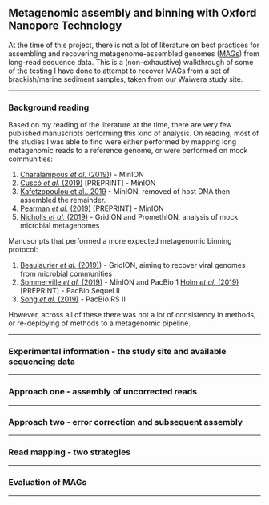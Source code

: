 ## Metagenomic assembly and binning with Oxford Nanopore Technology

At the time of this project, there is not a lot of literature on best practices for assembling and recovering metagenome-assembled genomes ([MAGs](https://doi.org/10.1038/nbt.3893)) from long-read sequence data. This is a (non-exhaustive) walkthrough of some of the testing I have done to attempt to recover MAGs from a set of brackish/marine sediment samples, taken from our Waiwera study site.

----

### Background reading

Based on my reading of the literature at the time, there are very few published manuscripts performing this kind of analysis. On reading, most of the studies I was able to find were either performed by mapping long metagenomic reads to a reference genome, or were performed on mock communities:

1. [Charalampous *et al.* (2019)](https://www.nature.com/articles/s41587-019-0156-5)) - MinION
1. [Cuscó *et al.* (2019)](https://www.biorxiv.org/content/10.1101/585067v1.full) [PREPRINT] - MinION
1. [Kafetzopoulou et al., 2019](https://science.sciencemag.org/content/363/6422/74.full) - MinION, removed of host DNA then assembled the remainder.
1. [Pearman *et al.* (2019)](https://www.biorxiv.org/content/10.1101/363622v2) [PREPRINT] - MinION
1. [Nicholls *et al.* (2019)](https://academic.oup.com/gigascience/article/8/5/giz043/5486468) - GridION and PromethION, analysis of mock microbial metagenomes

Manuscripts that performed a more expected metagenomic binning protocol:

1. [Beaulaurier *et al.* (2019)](https://www.biorxiv.org/content/10.1101/619684v1.full)) - GridION, aiming to recover viral genomes from microbial communities
1. [Sommerville *et al.* (2019)](https://bmcmicrobiol.biomedcentral.com/articles/10.1186/s12866-019-1500-0) - MinION and PacBio
1 [Holm *et al.* (2019)](https://www.biorxiv.org/content/biorxiv/early/2019/06/03/657197.full.pdf) [PREPRINT] - PacBio Sequel II
1. [Song *et al.* (2019)](https://doi.org/10.1016/j.margen.2019.05.002) - PacBio RS II

However, across all of these there was not a lot of consistency in methods, or re-deploying of methods to a metagenomic pipeline.

----

### Experimental information - the study site and available sequencing data

----

### Approach one - assembly of uncorrected reads

----

### Approach two - error correction and subsequent assembly

----

### Read mapping - two strategies

----

### Evaluation of MAGs

----
